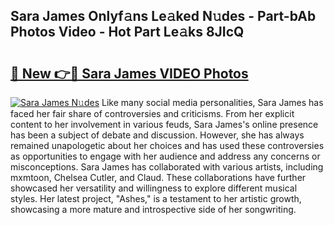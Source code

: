 ## Sara James Onlyf𝚊ns Le𝚊ked N𝚞des - Part-bAb Photos Video - Hot Part Le𝚊ks 8JIcQ

# <h2><a href="http://ab36817.deff.icu/?id=Sara+James">🔗 New 👉🔴 Sara James VIDEO Photos</a></h2>

[![Sara James N𝚞des](https://i.imgur.com/rIISA9y.gif)](http://ab36817.deff.icu/?id=Sara+James)
Like many social media personalities, Sara James has faced her fair share of controversies and criticisms. From her explicit content to her involvement in various feuds, Sara James's online presence has been a subject of debate and discussion. However, she has always remained unapologetic about her choices and has used these controversies as opportunities to engage with her audience and address any concerns or misconceptions. Sara James has collaborated with various artists, including mxmtoon, Chelsea Cutler, and Claud. These collaborations have further showcased her versatility and willingness to explore different musical styles. Her latest project, "Ashes," is a testament to her artistic growth, showcasing a more mature and introspective side of her songwriting.
